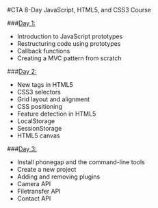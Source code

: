 #CTA 8-Day JavaScript, HTML5, and CSS3 Course

###[Day 1:](day_1/)
- Introduction to JavaScript prototypes
- Restructuring code using prototypes
- Callback functions
- Creating a MVC pattern from scratch

###[Day 2:](day_2/)
- New tags in HTML5
- CSS3 selectors
- Grid layout and alignment
- CSS positioning
- Feature detection in HTML5
- LocalStorage
- SessionStorage
- HTML5 canvas

###[Day 3:](day_3/)
- Install phonegap and the command-line tools
- Create a new project
- Adding and removing plugins
- Camera API
- Filetransfer API
- Contact API